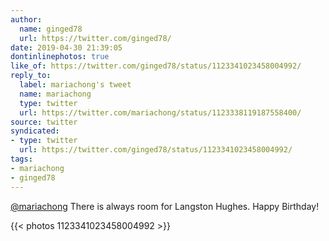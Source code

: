 ```yaml
---
author:
  name: ginged78
  url: https://twitter.com/ginged78/
date: 2019-04-30 21:39:05
dontinlinephotos: true
like_of: https://twitter.com/ginged78/status/1123341023458004992/
reply_to:
  label: mariachong's tweet
  name: mariachong
  type: twitter
  url: https://twitter.com/mariachong/status/1123338119187558400/
source: twitter
syndicated:
- type: twitter
  url: https://twitter.com/ginged78/status/1123341023458004992/
tags:
- mariachong
- ginged78
---
```


[@mariachong](https://twitter.com/mariachong/) There is always room for Langston Hughes.  Happy Birthday! 

{{< photos 1123341023458004992 >}}